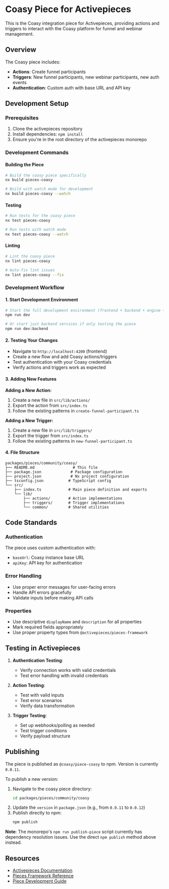 # Coasy Piece for Activepieces

This is the Coasy integration piece for Activepieces, providing actions and triggers to interact with the Coasy platform for funnel and webinar management.

## Overview

The Coasy piece includes:
- **Actions**: Create funnel participants
- **Triggers**: New funnel participants, new webinar participants, new auth events
- **Authentication**: Custom auth with base URL and API key

## Development Setup

### Prerequisites
1. Clone the activepieces repository
2. Install dependencies: `npm install`
3. Ensure you're in the root directory of the activepieces monorepo

### Development Commands

#### Building the Piece
```bash
# Build the coasy piece specifically
nx build pieces-coasy

# Build with watch mode for development
nx build pieces-coasy --watch
```

#### Testing
```bash
# Run tests for the coasy piece
nx test pieces-coasy

# Run tests with watch mode
nx test pieces-coasy --watch
```

#### Linting
```bash
# Lint the coasy piece
nx lint pieces-coasy

# Auto-fix lint issues
nx lint pieces-coasy --fix
```

### Development Workflow

#### 1. Start Development Environment
```bash
# Start the full development environment (frontend + backend + engine + pieces)
npm run dev

# Or start just backend services if only testing the piece
npm run dev:backend
```

#### 2. Testing Your Changes
- Navigate to `http://localhost:4200` (frontend)
- Create a new flow and add Coasy actions/triggers
- Test authentication with your Coasy credentials
- Verify actions and triggers work as expected

#### 3. Adding New Features

**Adding a New Action:**
1. Create a new file in `src/lib/actions/`
2. Export the action from `src/index.ts`
3. Follow the existing patterns in `create-funnel-participant.ts`

**Adding a New Trigger:**
1. Create a new file in `src/lib/triggers/`
2. Export the trigger from `src/index.ts`
3. Follow the existing patterns in `new-funnel-participant.ts`

#### 4. File Structure
```
packages/pieces/community/coasy/
├── README.md                 # This file
├── package.json             # Package configuration
├── project.json             # Nx project configuration
├── tsconfig.json           # TypeScript config
└── src/
    ├── index.ts            # Main piece definition and exports
    └── lib/
        ├── actions/        # Action implementations
        ├── triggers/       # Trigger implementations
        └── common/         # Shared utilities
```

## Code Standards

### Authentication
The piece uses custom authentication with:
- `baseUrl`: Coasy instance base URL
- `apiKey`: API key for authentication

### Error Handling
- Use proper error messages for user-facing errors
- Handle API errors gracefully
- Validate inputs before making API calls

### Properties
- Use descriptive `displayName` and `description` for all properties
- Mark required fields appropriately
- Use proper property types from `@activepieces/pieces-framework`

## Testing in Activepieces

1. **Authentication Testing**:
   - Verify connection works with valid credentials
   - Test error handling with invalid credentials

2. **Action Testing**:
   - Test with valid inputs
   - Test error scenarios
   - Verify data transformation

3. **Trigger Testing**:
   - Set up webhooks/polling as needed
   - Test trigger conditions
   - Verify payload structure

## Publishing

The piece is published as `@coasy/piece-coasy` to npm. Version is currently `0.0.11`.

To publish a new version:
1. Navigate to the coasy piece directory:
   ```bash
   cd packages/pieces/community/coasy
   ```
2. Update the `version` in `package.json` (e.g., from `0.0.11` to `0.0.12`)
3. Publish directly to npm:
   ```bash
   npm publish
   ```

**Note**: The monorepo's `npm run publish-piece` script currently has dependency resolution issues. Use the direct `npm publish` method above instead.

## Resources

- [Activepieces Documentation](https://www.activepieces.com/docs)
- [Pieces Framework Reference](https://www.activepieces.com/docs/developers/piece-reference/properties)
- [Piece Development Guide](https://www.activepieces.com/docs/developers/building-pieces/create-action)
